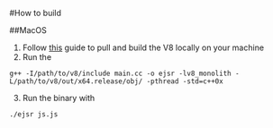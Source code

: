 #How to build

##MacOS

1. Follow [this][v8_build] guide to pull and build the V8 locally on your machine
2. Run the
```
g++ -I/path/to/v8/include main.cc -o ejsr -lv8_monolith -L/path/to/v8/out/x64.release/obj/ -pthread -std=c++0x
```
3. Run the binary with 
```
./ejsr js.js
```


[v8_build]: https://v8.dev/docs/build "V8 build link"
